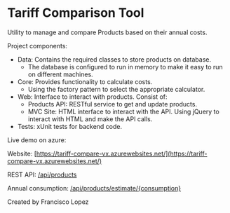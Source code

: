 # Tariff Comparison Tool

Utility to manage and compare Products based on their annual costs.

Project components:
- Data: Contains the required classes to store products on database.
  - The database is configured to run in memory to make it easy to run on different machines.
- Core: Provides functionality to calculate costs.
  - Using the factory pattern to select the appropriate calculator.
- Web: Interface to interact with products. Consist of:
  - Products API: RESTful service to get and update products.
  - MVC Site: HTML interface to interact with the API. Using jQuery to interact with HTML and make the API calls.
- Tests: xUnit tests for backend code.

Live demo on azure:

Website: [https://tariff-compare-vx.azurewebsites.net/](https://tariff-compare-vx.azurewebsites.net/)

REST API: [/api/products](https://tariff-compare-vx.azurewebsites.net/api/products)

Annual consumption: [/api/products/estimate/{consumption}](https://tariff-compare-vx.azurewebsites.net/api/products/estimate/3500)


Created by Francisco Lopez
